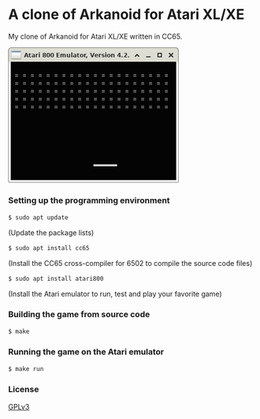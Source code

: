 # A clone of Arkanoid for Atari XL/XE
My clone of Arkanoid for Atari XL/XE written in CC65.

![](screenshot.png)

### Setting up the programming environment

```sh
$ sudo apt update
```
(Update the package lists)

```sh
$ sudo apt install cc65
```
(Install the CC65 cross-compiler for 6502 to compile the source code files)

```sh
$ sudo apt install atari800
```
(Install the Atari emulator to run, test and play your favorite game)

### Building the game from source code

```sh
$ make
```

### Running the game on the Atari emulator

```sh
$ make run
```

### License
[GPLv3](http://www.gnu.org/licenses/gpl.html)
